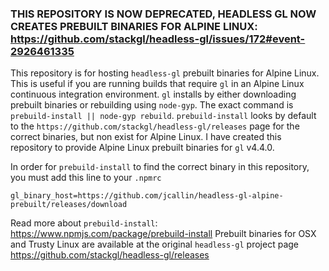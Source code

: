 ### THIS REPOSITORY IS NOW DEPRECATED, HEADLESS GL NOW CREATES PREBUILT BINARIES FOR ALPINE LINUX: https://github.com/stackgl/headless-gl/issues/172#event-2926461335

This repository is for hosting `headless-gl` prebuilt binaries for Alpine Linux. This is useful if you are running builds that require `gl` in an Alpine Linux continuous integration environment. `gl` installs by either downloading prebuilt binaries or rebuilding using `node-gyp`. The exact command is `prebuild-install || node-gyp rebuild`. `prebuild-install` looks by default to the `https://github.com/stackgl/headless-gl/releases` page for the correct binaries, but non exist for Alpine Linux. I have created this repository to provide Alpine Linux prebuilt binaries for `gl` v4.4.0.

In order for `prebuild-install` to find the correct binary in this repository, you must add this line to your `.npmrc`

`gl_binary_host=https://github.com/jcallin/headless-gl-alpine-prebuilt/releases/download`

Read more about `prebuild-install`: https://www.npmjs.com/package/prebuild-install
Prebuilt binaries for OSX and Trusty Linux are available at the original `headless-gl` project page https://github.com/stackgl/headless-gl/releases
